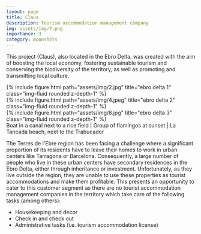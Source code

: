 ```yaml
---
layout: page
title: Claus
description: Tourism accommodation management company
img: assets/img/7.png
importance: 3
category: moonshots
---
```


This project (Claus), also located in the Ebro Delta, was created with the aim of boosting the local economy, fostering sustainable tourism and conserving the biodiversity of the territory, as well as promoting and transmitting local culture.

<div class="row">
    <div class="col-sm mt-3 mt-md-0">
        {% include figure.html path="assets/img/2.jpg" title="ebro delta 1" class="img-fluid rounded z-depth-1" %}
    </div>
    <div class="col-sm mt-3 mt-md-0">
        {% include figure.html path="assets/img/4.jpeg" title="ebro delta 2" class="img-fluid rounded z-depth-1" %}
    </div>
    <div class="col-sm mt-3 mt-md-0">
        {% include figure.html path="assets/img/8.jpg" title="ebro delta 3" class="img-fluid rounded z-depth-1" %}
    </div>
</div>
<div class="caption">
    Boat in a canal next to a rice field | Group of flamingos at sunset | La Tancada beach, next to the Trabucador
</div>

The Terres de l'Ebre region has been facing a challenge where a significant proportion of its residents have to leave their homes to work in urban centers like Tarragona or Barcelona. Consequently, a large number of people who live in these urban centers have secondary residences in the Ebro Delta, either through inheritance or investment. Unfortunately, as they live outside the region, they are unable to use these properties as tourist accommodations and make them profitable. This presents an opportunity to cater to this customer segment as there are no tourist accommodation management companies in the territory which take care of the following tasks (among others):
- Housekeeping and decor
- Check in and check out
- Administrative tasks (i.e. tourism accommodation license)
